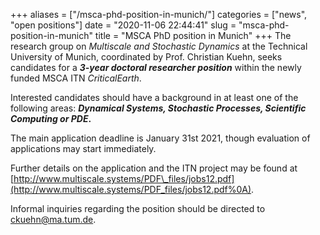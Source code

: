 +++
aliases = ["/msca-phd-position-in-munich/"]
categories = ["news", "open positions"]
date = "2020-11-06 22:44:41"
slug = "msca-phd-position-in-munich"
title = "MSCA PhD position in Munich"
+++
The research group on *Multiscale and Stochastic Dynamics* at the
Technical University of Munich, coordinated by Prof. Christian Kuehn,
seeks candidates for a ***3-year doctoral researcher position*** within
the newly funded MSCA ITN *CriticalEarth*.

Interested candidates should have a background in at least one of the
following areas: ***Dynamical Systems, Stochastic Processes, Scientific
Computing or PDE*.**

The main application deadline is January 31st 2021, though evaluation of
applications may start immediately.  
  
Further details on the application and the ITN project may be found at
[http://www.multiscale.systems/PDF\_files/jobs12.pdf](http://www.multiscale.systems/PDF_files/jobs12.pdf%0A).

Informal inquiries regarding the position should be directed to
<ckuehn@ma.tum.de>.
